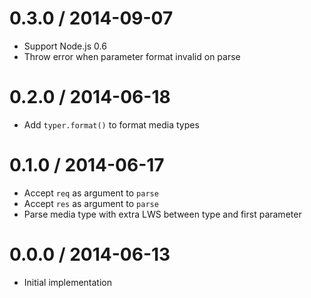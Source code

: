 0.3.0 / 2014-09-07  
==================  
  
  * Support Node.js 0.6  
  * Throw error when parameter format invalid on parse  
  
0.2.0 / 2014-06-18  
==================  
  
  * Add `typer.format()` to format media types  
  
0.1.0 / 2014-06-17  
==================  
  
  * Accept `req` as argument to `parse`  
  * Accept `res` as argument to `parse`  
  * Parse media type with extra LWS between type and first parameter  
  
0.0.0 / 2014-06-13  
==================  
  
  * Initial implementation  

